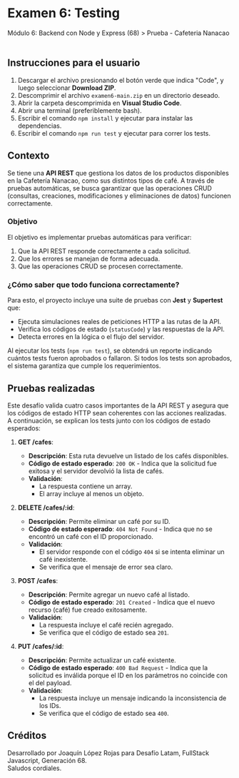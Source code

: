 <h1>Examen 6: Testing</h1>
<p>Módulo 6: Backend con Node y Express (68) > Prueba - Cafeteria Nanacao<br><br></p>

## Instrucciones para el usuario
1. Descargar el archivo presionando el botón verde que indica "Code", y luego seleccionar **Download ZIP**.
2. Descomprimir el archivo `examen6-main.zip` en un directorio deseado.
3. Abrir la carpeta descomprimida en **Visual Studio Code**.
4. Abrir una terminal (preferiblemente bash).
5. Escribir el comando `npm install` y ejecutar para instalar las dependencias.
6. Escribir el comando `npm run test` y ejecutar para correr los tests.

## Contexto
Se tiene una **API REST** que gestiona los datos de los productos disponibles en la Cafetería Nanacao, como sus distintos tipos de café. A través de pruebas automáticas, se busca garantizar que las operaciones CRUD (consultas, creaciones, modificaciones y eliminaciones de datos) funcionen correctamente.

### Objetivo
El objetivo es implementar pruebas automáticas para verificar:
1. Que la API REST responde correctamente a cada solicitud.
2. Que los errores se manejan de forma adecuada.
3. Que las operaciones CRUD se procesen correctamente.

### ¿Cómo saber que todo funciona correctamente?
Para esto, el proyecto incluye una suite de pruebas con **Jest** y **Supertest** que:
- Ejecuta simulaciones reales de peticiones HTTP a las rutas de la API.
- Verifica los códigos de estado (`statusCode`) y las respuestas de la API.
- Detecta errores en la lógica o el flujo del servidor.

Al ejecutar los tests (`npm run test`), se obtendrá un reporte indicando cuántos tests fueron aprobados o fallaron. Si todos los tests son aprobados, el sistema garantiza que cumple los requerimientos.

## Pruebas realizadas
Este desafío valida cuatro casos importantes de la API REST y asegura que los códigos de estado HTTP sean coherentes con las acciones realizadas. A continuación, se explican los tests junto con los códigos de estado esperados:

1. **GET /cafes**:
   - **Descripción**: Esta ruta devuelve un listado de los cafés disponibles.
   - **Código de estado esperado**: `200 OK` - Indica que la solicitud fue exitosa y el servidor devolvió la lista de cafés.
   - **Validación**:
     - La respuesta contiene un array.
     - El array incluye al menos un objeto.

2. **DELETE /cafes/:id**:
   - **Descripción**: Permite eliminar un café por su ID.
   - **Código de estado esperado**: `404 Not Found` - Indica que no se encontró un café con el ID proporcionado.
   - **Validación**:
     - El servidor responde con el código `404` si se intenta eliminar un café inexistente.
     - Se verifica que el mensaje de error sea claro.

3. **POST /cafes**:
   - **Descripción**: Permite agregar un nuevo café al listado.
   - **Código de estado esperado**: `201 Created` - Indica que el nuevo recurso (café) fue creado exitosamente.
   - **Validación**:
     - La respuesta incluye el café recién agregado.
     - Se verifica que el código de estado sea `201`.

4. **PUT /cafes/:id**:
   - **Descripción**: Permite actualizar un café existente.
   - **Código de estado esperado**: `400 Bad Request` - Indica que la solicitud es inválida porque el ID en los parámetros no coincide con el del payload.
   - **Validación**:
     - La respuesta incluye un mensaje indicando la inconsistencia de los IDs.
     - Se verifica que el código de estado sea `400`.

## Créditos
Desarrollado por Joaquín López Rojas para Desafío Latam, FullStack Javascript, Generación 68.<br>
Saludos cordiales.
